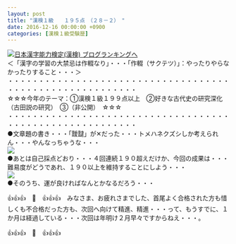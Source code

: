 ```yaml
---
layout: post
title: "漢検１級　　１９５点　（２８－２）　"
date: 2016-12-16 00:00:00 +0900
categories: [漢検１級受験歴]
---
```


[![](/syuusyuu9701/assets/images/漢検１級-１９５点-（２８－２）--br_c_3028_1.gif)](http://blog.with2.net/link.php?1659096:3028 "日本漢字能力検定(漢検) ブログランキングへ")[日本漢字能力検定(漢検) ブログランキングへ](http://blog.with2.net/link.php?1659096:3028)  
＜「漢字の学習の大禁忌は作輟なり」・・・「作輟（サクテツ）」：やったりやらなかったりすること・・・＞  
・・・・・・・・・・・・・・・・・・・・・・・・・・・・・・・・・・・・・・・・・・・・・・・・・・・・・・・・・  
☆☆☆今年のテーマ：①漢検１級１９９点以上　②好きな古代史の研究深化（古田説の研究）　③（非公開）　☆☆☆　　  
・・・・・・・・・・・・・・・・・・・・・・・・・・・・・・・・・・・・・・・・・・・・・・・・・・・・・・・・・  
●文章題の書き・・・「靉靆」が✕だった・・・トメハネクズシしか考えられん・・・やんなっちゃうな・・・  
![](/syuusyuu9701/assets/images/漢検１級-１９５点-（２８－２）--159202b897fe27b5f5ae75e9435c18f2.png)  
●あとは自己採点どおり・・・４回連続１９０超えだけか、今回の成果は・・・難易度がどうであれ、１９０以上を維持することにしよう・・・  
![](/syuusyuu9701/assets/images/漢検１級-１９５点-（２８－２）--bfbae216c08a0271f2831d5f5bd3a8d6.png)  
●そのうち、運が良ければなんとかなるだろう・・・  
  
👍👍👍　🐒　👍👍👍　みなさま、お疲れさまでした、首尾よく合格された方も惜しくも不合格だった方も、次回へ向けて精進、精進・・・って、もうすでに、１か月は経過している・・・次回は年明け２月早々ですからねえ・・・。  
  
👍👍👍　🐒　👍👍👍　  